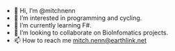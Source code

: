 - 👋 Hi, I’m @mitchnenn
- 👀 I’m interested in programming and cycling.
- 🌱 I’m currently learning F#.
- 💞️ I’m looking to collaborate on BioInfomatics projects.
- 📫 How to reach me mitch.nenn@earthlink.net

<!---
mitchnenn/mitchnenn is a ✨ special ✨ repository because its `README.md` (this file) appears on your GitHub profile.
You can click the Preview link to take a look at your changes.
--->
